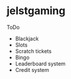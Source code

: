 # jelstgaming

ToDo
- Blackjack
- Slots 
- Scratch tickets 
- Bingo
- Leaderboard system
- Credit system
